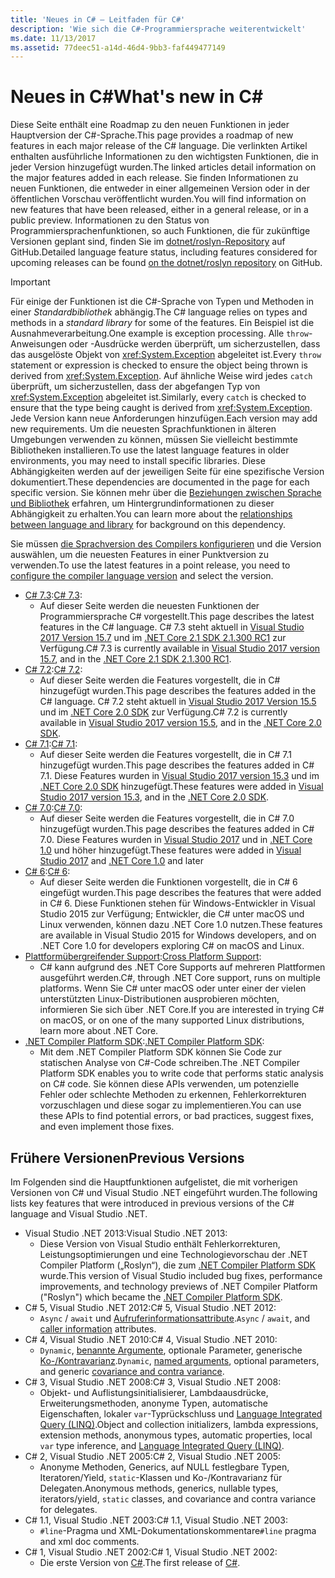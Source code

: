 ```yaml
---
title: 'Neues in C# – Leitfaden für C#'
description: 'Wie sich die C#-Programmiersprache weiterentwickelt'
ms.date: 11/13/2017
ms.assetid: 77deec51-a14d-46d4-9bb3-faf449477149
---
```


# <a name="whats-new-in-c"></a><span data-ttu-id="804c3-103">Neues in C#</span><span class="sxs-lookup"><span data-stu-id="804c3-103">What's new in C#</span></span> #

<span data-ttu-id="804c3-104">Diese Seite enthält eine Roadmap zu den neuen Funktionen in jeder Hauptversion der C#-Sprache.</span><span class="sxs-lookup"><span data-stu-id="804c3-104">This page provides a roadmap of new features in each major release of the C# language.</span></span> <span data-ttu-id="804c3-105">Die verlinkten Artikel enthalten ausführliche Informationen zu den wichtigsten Funktionen, die in jeder Version hinzugefügt wurden.</span><span class="sxs-lookup"><span data-stu-id="804c3-105">The linked articles detail information on the major features added in each release.</span></span> <span data-ttu-id="804c3-106">Sie finden Informationen zu neuen Funktionen, die entweder in einer allgemeinen Version oder in der öffentlichen Vorschau veröffentlicht wurden.</span><span class="sxs-lookup"><span data-stu-id="804c3-106">You will find information on new features that have been released, either in a general release, or in a public preview.</span></span> <span data-ttu-id="804c3-107">Informationen zu den Status von Programmiersprachenfunktionen, so auch Funktionen, die für zukünftige Versionen geplant sind, finden Sie im [dotnet/roslyn-Repository](https://github.com/dotnet/roslyn/blob/master/docs/Language%20Feature%20Status.md) auf GitHub.</span><span class="sxs-lookup"><span data-stu-id="804c3-107">Detailed language feature status, including features considered for upcoming releases can be found [on the dotnet/roslyn repository](https://github.com/dotnet/roslyn/blob/master/docs/Language%20Feature%20Status.md) on GitHub.</span></span>

> [!IMPORTANT]
> <span data-ttu-id="804c3-108">Für einige der Funktionen ist die C#-Sprache von Typen und Methoden in einer *Standardbibliothek* abhängig.</span><span class="sxs-lookup"><span data-stu-id="804c3-108">The C# language relies on types and methods in a *standard library* for some of the features.</span></span> <span data-ttu-id="804c3-109">Ein Beispiel ist die Ausnahmeverarbeitung.</span><span class="sxs-lookup"><span data-stu-id="804c3-109">One example is exception processing.</span></span> <span data-ttu-id="804c3-110">Alle `throw`-Anweisungen oder -Ausdrücke werden überprüft, um sicherzustellen, dass das ausgelöste Objekt von <xref:System.Exception> abgeleitet ist.</span><span class="sxs-lookup"><span data-stu-id="804c3-110">Every `throw` statement or expression is checked to ensure the object being thrown is derived from <xref:System.Exception>.</span></span> <span data-ttu-id="804c3-111">Auf ähnliche Weise wird jedes `catch` überprüft, um sicherzustellen, dass der abgefangen Typ von <xref:System.Exception> abgeleitet ist.</span><span class="sxs-lookup"><span data-stu-id="804c3-111">Similarly, every `catch` is checked to ensure that the type being caught is derived from <xref:System.Exception>.</span></span> <span data-ttu-id="804c3-112">Jede Version kann neue Anforderungen hinzufügen.</span><span class="sxs-lookup"><span data-stu-id="804c3-112">Each version may add new requirements.</span></span> <span data-ttu-id="804c3-113">Um die neuesten Sprachfunktionen in älteren Umgebungen verwenden zu können, müssen Sie vielleicht bestimmte Bibliotheken installieren.</span><span class="sxs-lookup"><span data-stu-id="804c3-113">To use the latest language features in older environments, you may need to install specific libraries.</span></span> <span data-ttu-id="804c3-114">Diese Abhängigkeiten werden auf der jeweiligen Seite für eine spezifische Version dokumentiert.</span><span class="sxs-lookup"><span data-stu-id="804c3-114">These dependencies are documented in the page for each specific version.</span></span> <span data-ttu-id="804c3-115">Sie können mehr über die [Beziehungen zwischen Sprache und Bibliothek](relationships-between-language-and-library.md) erfahren, um Hintergrundinformationen zu dieser Abhängigkeit zu erhalten.</span><span class="sxs-lookup"><span data-stu-id="804c3-115">You can learn more about the [relationships between language and library](relationships-between-language-and-library.md) for background on this dependency.</span></span> 

<span data-ttu-id="804c3-116">Sie müssen [die Sprachversion des Compilers konfigurieren](../language-reference/configure-language-version.md) und die Version auswählen, um die neuesten Features in einer Punktversion zu verwenden.</span><span class="sxs-lookup"><span data-stu-id="804c3-116">To use the latest features in a point release, you need to [configure the compiler language version](../language-reference/configure-language-version.md) and select the version.</span></span>

* <span data-ttu-id="804c3-117">[C# 7.3](csharp-7-3.md):</span><span class="sxs-lookup"><span data-stu-id="804c3-117">[C# 7.3](csharp-7-3.md):</span></span>
  - <span data-ttu-id="804c3-118">Auf dieser Seite werden die neuesten Funktionen der Programmiersprache C# vorgestellt.</span><span class="sxs-lookup"><span data-stu-id="804c3-118">This page describes the latest features in the C# language.</span></span> <span data-ttu-id="804c3-119">C# 7.3 steht aktuell in [Visual Studio 2017 Version 15.7](https://visualstudio.microsoft.com/vs/whatsnew/) und im [.NET Core 2.1 SDK 2.1.300 RC1](../../core/whats-new/index.md) zur Verfügung.</span><span class="sxs-lookup"><span data-stu-id="804c3-119">C# 7.3 is currently available in [Visual Studio 2017 version 15.7](https://visualstudio.microsoft.com/vs/whatsnew/), and in the [.NET Core 2.1 SDK 2.1.300 RC1](../../core/whats-new/index.md).</span></span>
* <span data-ttu-id="804c3-120">[C# 7.2](csharp-7-2.md):</span><span class="sxs-lookup"><span data-stu-id="804c3-120">[C# 7.2](csharp-7-2.md):</span></span>
  - <span data-ttu-id="804c3-121">Auf dieser Seite werden die Features vorgestellt, die in C# hinzugefügt wurden.</span><span class="sxs-lookup"><span data-stu-id="804c3-121">This page describes the features added in the C# language.</span></span> <span data-ttu-id="804c3-122">C# 7.2 steht aktuell in [Visual Studio 2017 Version 15.5](https://visualstudio.microsoft.com/vs/whatsnew/) und im [.NET Core 2.0 SDK](../../core/whats-new/index.md) zur Verfügung.</span><span class="sxs-lookup"><span data-stu-id="804c3-122">C# 7.2 is currently available in [Visual Studio 2017 version 15.5](https://visualstudio.microsoft.com/vs/whatsnew/), and in the [.NET Core 2.0 SDK](../../core/whats-new/index.md).</span></span>
* <span data-ttu-id="804c3-123">[C# 7.1](csharp-7-1.md):</span><span class="sxs-lookup"><span data-stu-id="804c3-123">[C# 7.1](csharp-7-1.md):</span></span>
  - <span data-ttu-id="804c3-124">Auf dieser Seite werden die Features vorgestellt, die in C# 7.1 hinzugefügt wurden.</span><span class="sxs-lookup"><span data-stu-id="804c3-124">This page describes the features added in C# 7.1.</span></span> <span data-ttu-id="804c3-125">Diese Features wurden in [Visual Studio 2017 version 15.3](https://visualstudio.microsoft.com/vs/whatsnew/) und im [.NET Core 2.0 SDK](../../core/whats-new/index.md) hinzugefügt.</span><span class="sxs-lookup"><span data-stu-id="804c3-125">These features were added in [Visual Studio 2017 version 15.3](https://visualstudio.microsoft.com/vs/whatsnew/), and in the [.NET Core 2.0 SDK](../../core/whats-new/index.md).</span></span>
* <span data-ttu-id="804c3-126">[C# 7.0](csharp-7.md):</span><span class="sxs-lookup"><span data-stu-id="804c3-126">[C# 7.0](csharp-7.md):</span></span>
  - <span data-ttu-id="804c3-127">Auf dieser Seite werden die Features vorgestellt, die in C# 7.0 hinzugefügt wurden.</span><span class="sxs-lookup"><span data-stu-id="804c3-127">This page describes the features added in C# 7.0.</span></span> <span data-ttu-id="804c3-128">Diese Features wurden in [Visual Studio 2017](https://visualstudio.microsoft.com/vs/whatsnew/) und in [.NET Core 1.0](../../core/whats-new/index.md) und höher hinzugefügt.</span><span class="sxs-lookup"><span data-stu-id="804c3-128">These features were added in [Visual Studio 2017](https://visualstudio.microsoft.com/vs/whatsnew/) and [.NET Core 1.0](../../core/whats-new/index.md) and later</span></span>
* <span data-ttu-id="804c3-129">[C# 6](csharp-6.md):</span><span class="sxs-lookup"><span data-stu-id="804c3-129">[C# 6](csharp-6.md):</span></span>
  - <span data-ttu-id="804c3-130">Auf dieser Seite werden die Funktionen vorgestellt, die in C# 6 eingefügt wurden.</span><span class="sxs-lookup"><span data-stu-id="804c3-130">This page describes the features that were added in C# 6.</span></span> <span data-ttu-id="804c3-131">Diese Funktionen stehen für Windows-Entwickler in Visual Studio 2015 zur Verfügung; Entwickler, die C# unter macOS und Linux verwenden, können dazu .NET Core 1.0 nutzen.</span><span class="sxs-lookup"><span data-stu-id="804c3-131">These features are available in Visual Studio 2015 for Windows developers, and on .NET Core 1.0 for developers exploring C# on macOS and Linux.</span></span>
* <span data-ttu-id="804c3-132">[Plattformübergreifender Support](../../core/index.md):</span><span class="sxs-lookup"><span data-stu-id="804c3-132">[Cross Platform Support](../../core/index.md):</span></span>
  - <span data-ttu-id="804c3-133">C# kann aufgrund des .NET Core Supports auf mehreren Plattformen ausgeführt werden.</span><span class="sxs-lookup"><span data-stu-id="804c3-133">C#, through .NET Core support, runs on multiple platforms.</span></span> <span data-ttu-id="804c3-134">Wenn Sie C# unter macOS oder unter einer der vielen unterstützten Linux-Distributionen ausprobieren möchten, informieren Sie sich über .NET Core.</span><span class="sxs-lookup"><span data-stu-id="804c3-134">If you are interested in trying C# on macOS, or on one of the many supported Linux distributions, learn more about .NET Core.</span></span>
* <span data-ttu-id="804c3-135">[.NET Compiler Platform SDK](../roslyn-sdk/index.md):</span><span class="sxs-lookup"><span data-stu-id="804c3-135">[.NET Compiler Platform SDK](../roslyn-sdk/index.md):</span></span>
  - <span data-ttu-id="804c3-136">Mit dem .NET Compiler Platform SDK können Sie Code zur statischen Analyse von C#-Code schreiben.</span><span class="sxs-lookup"><span data-stu-id="804c3-136">The .NET Compiler Platform SDK enables you to write code that performs static analysis on C# code.</span></span> <span data-ttu-id="804c3-137">Sie können diese APIs verwenden, um potenzielle Fehler oder schlechte Methoden zu erkennen, Fehlerkorrekturen vorzuschlagen und diese sogar zu implementieren.</span><span class="sxs-lookup"><span data-stu-id="804c3-137">You can use these APIs to find potential errors, or bad practices, suggest fixes, and even implement those fixes.</span></span>

## <a name="previous-versions"></a><span data-ttu-id="804c3-138">Frühere Versionen</span><span class="sxs-lookup"><span data-stu-id="804c3-138">Previous Versions</span></span>

<span data-ttu-id="804c3-139">Im Folgenden sind die Hauptfunktionen aufgelistet, die mit vorherigen Versionen von C# und Visual Studio .NET eingeführt wurden.</span><span class="sxs-lookup"><span data-stu-id="804c3-139">The following lists key features that were introduced in previous versions of the C# language and Visual Studio .NET.</span></span>

* <span data-ttu-id="804c3-140">Visual Studio .NET 2013:</span><span class="sxs-lookup"><span data-stu-id="804c3-140">Visual Studio .NET 2013:</span></span>
  - <span data-ttu-id="804c3-141">Diese Version von Visual Studio enthält Fehlerkorrekturen, Leistungsoptimierungen und eine Technologievorschau der .NET Compiler Platform („Roslyn“), die zum [.NET Compiler Platform SDK](../roslyn-sdk/index.md) wurde.</span><span class="sxs-lookup"><span data-stu-id="804c3-141">This version of Visual Studio included bug fixes, performance improvements, and technology previews of .NET Compiler Platform ("Roslyn") which became the [.NET Compiler Platform SDK](../roslyn-sdk/index.md).</span></span>
* <span data-ttu-id="804c3-142">C# 5, Visual Studio .NET 2012:</span><span class="sxs-lookup"><span data-stu-id="804c3-142">C# 5, Visual Studio .NET 2012:</span></span>
  - <span data-ttu-id="804c3-143">`Async` / `await` und [Aufruferinformationsattribute](../programming-guide/concepts/caller-information.md).</span><span class="sxs-lookup"><span data-stu-id="804c3-143">`Async` / `await`, and [caller information](../programming-guide/concepts/caller-information.md) attributes.</span></span>
* <span data-ttu-id="804c3-144">C# 4, Visual Studio .NET 2010:</span><span class="sxs-lookup"><span data-stu-id="804c3-144">C# 4, Visual Studio .NET 2010:</span></span>
  - <span data-ttu-id="804c3-145">`Dynamic`, [benannte Argumente](../programming-guide/classes-and-structs/named-and-optional-arguments.md), optionale Parameter, generische [Ko-/Kontravarianz](../programming-guide/concepts/covariance-contravariance/index.md).</span><span class="sxs-lookup"><span data-stu-id="804c3-145">`Dynamic`, [named arguments](../programming-guide/classes-and-structs/named-and-optional-arguments.md), optional parameters, and generic [covariance and contra variance](../programming-guide/concepts/covariance-contravariance/index.md).</span></span>
* <span data-ttu-id="804c3-146">C# 3, Visual Studio .NET 2008:</span><span class="sxs-lookup"><span data-stu-id="804c3-146">C# 3, Visual Studio .NET 2008:</span></span>
  - <span data-ttu-id="804c3-147">Objekt- und Auflistungsinitialisierer, Lambdaausdrücke, Erweiterungsmethoden, anonyme Typen, automatische Eigenschaften, lokaler `var`-Typrückschluss und [Language Integrated Query (LINQ)](../programming-guide/concepts/linq/index.md).</span><span class="sxs-lookup"><span data-stu-id="804c3-147">Object and collection initializers, lambda expressions, extension methods, anonymous types, automatic properties, local `var` type inference, and [Language Integrated Query (LINQ)](../programming-guide/concepts/linq/index.md).</span></span>
* <span data-ttu-id="804c3-148">C# 2, Visual Studio .NET 2005:</span><span class="sxs-lookup"><span data-stu-id="804c3-148">C# 2, Visual Studio .NET 2005:</span></span>
  - <span data-ttu-id="804c3-149">Anonyme Methoden, Generics, auf NULL festlegbare Typen, Iteratoren/Yield, `static`-Klassen und Ko-/Kontravarianz für Delegaten.</span><span class="sxs-lookup"><span data-stu-id="804c3-149">Anonymous methods, generics, nullable types, iterators/yield, `static` classes, and covariance and contra variance for delegates.</span></span>
* <span data-ttu-id="804c3-150">C# 1.1, Visual Studio .NET 2003:</span><span class="sxs-lookup"><span data-stu-id="804c3-150">C# 1.1, Visual Studio .NET 2003:</span></span>
  - <span data-ttu-id="804c3-151">`#line`-Pragma und XML-Dokumentationskommentare</span><span class="sxs-lookup"><span data-stu-id="804c3-151">`#line` pragma and xml doc comments.</span></span>
* <span data-ttu-id="804c3-152">C# 1, Visual Studio .NET 2002:</span><span class="sxs-lookup"><span data-stu-id="804c3-152">C# 1, Visual Studio .NET 2002:</span></span>
  - <span data-ttu-id="804c3-153">Die erste Version von [C#](../csharp.md).</span><span class="sxs-lookup"><span data-stu-id="804c3-153">The first release of [C#](../csharp.md).</span></span>
